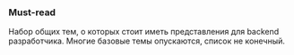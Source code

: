 ### Must-read

Набор общих тем, о которых стоит иметь представления для backend разработчика. Многие базовые темы опускаются,
список не конечный. 
